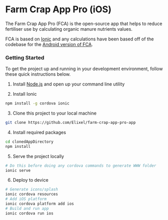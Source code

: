 # Farm Crap App Pro (iOS)

The Farm Crap App Pro (FCA) is the open-source app that helps to reduce fertiliser use by calculating organic manure nutrients values.

FCA is based on [Ionic](http://ionicframework.com/) and any calculations have been based off of the codebase for the [Android version of FCA](https://github.com/fo-am/crapapppro).

### Getting Started

To get the project up and running in your development environment, follow these quick instructions below.

1. Install [Node.js](https://nodejs.org) and open up your command line utility

2. Install Ionic
```bash
npm install -g cordova ionic
```

3. Clone this project to your local machine
```bash
git clone https://github.com/Elixel/farm-crap-app-pro-app
```

4. Install required packages
```bash
cd clonedAppDirectory
npm install
```

5. Serve the project locally
```bash
# Do this before doing any cordova commands to generate WWW folder
ionic serve
```

6. Deploy to device
```bash
# Generate icons/splash
ionic cordova resources 
# Add iOS platform
ionic cordova platform add ios
# Build and run app
ionic cordova run ios
